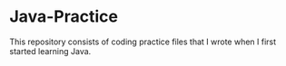 # Java-Practice

This repository consists of coding practice files that I wrote when I first started learning Java.
